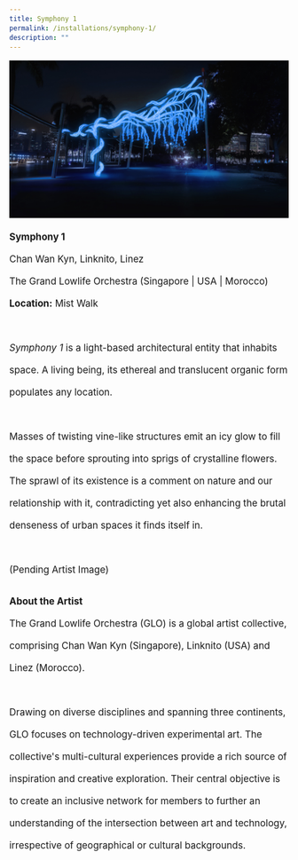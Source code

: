```yaml
---
title: Symphony 1
permalink: /installations/symphony-1/
description: ""
---
```

<p style="font-size:17px; line-height:40px">
<img src="/images/Installations/symphony%201.jpg">
<b>Symphony 1</b><br>
Chan Wan Kyn, Linknito, Linez<br>
The Grand Lowlife Orchestra (Singapore | USA | Morocco)<br>
<b>Location:</b> Mist Walk<br><br>
<i>Symphony 1</i> is a light-based architectural entity that inhabits space. A living being, its ethereal and translucent organic form populates any location.<br><br>
Masses of twisting vine-like structures emit an icy glow to fill the space before sprouting into sprigs of crystalline flowers. The sprawl of its existence is a comment on nature and our relationship with it, contradicting yet also enhancing the brutal denseness of urban spaces it finds itself in.
<br><br>
<img src="">(Pending Artist Image)
<br>
</p><p style="font-size:17px;line-height:40px"><b>About the Artist</b><br>
The Grand Lowlife Orchestra (GLO) is a global artist collective, comprising Chan Wan Kyn (Singapore), Linknito (USA) and Linez (Morocco).&nbsp;&nbsp;
<br><br>
Drawing on diverse disciplines and spanning three continents, GLO focuses on technology-driven experimental art. The collective's multi-cultural experiences provide a rich source of inspiration and creative exploration. Their central objective is to create an inclusive network for members to further an understanding of the intersection between art and technology, irrespective of geographical or cultural backgrounds.<br></p>